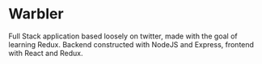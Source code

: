 # Warbler

Full Stack application based loosely on twitter, made with the goal of learning Redux. Backend constructed with NodeJS and Express, frontend with React and Redux. 